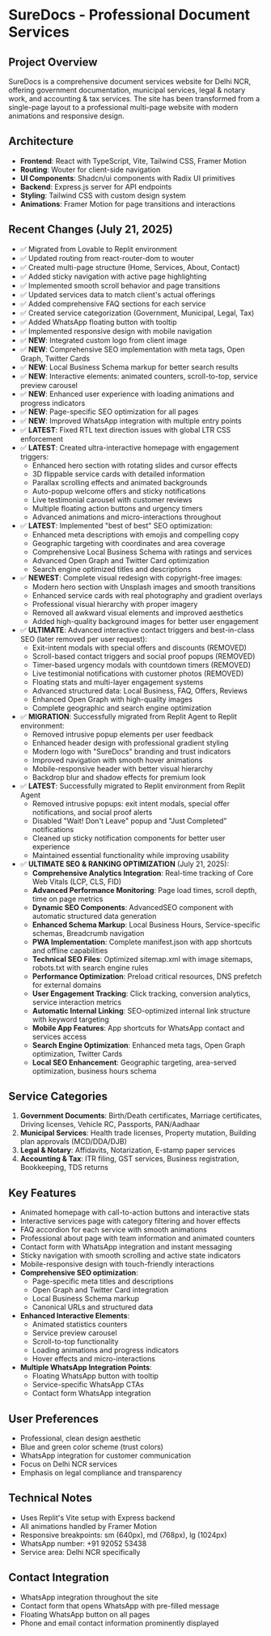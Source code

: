 # SureDocs - Professional Document Services

## Project Overview
SureDocs is a comprehensive document services website for Delhi NCR, offering government documentation, municipal services, legal & notary work, and accounting & tax services. The site has been transformed from a single-page layout to a professional multi-page website with modern animations and responsive design.

## Architecture
- **Frontend**: React with TypeScript, Vite, Tailwind CSS, Framer Motion
- **Routing**: Wouter for client-side navigation
- **UI Components**: Shadcn/ui components with Radix UI primitives
- **Backend**: Express.js server for API endpoints
- **Styling**: Tailwind CSS with custom design system
- **Animations**: Framer Motion for page transitions and interactions

## Recent Changes (July 21, 2025)
- ✅ Migrated from Lovable to Replit environment
- ✅ Updated routing from react-router-dom to wouter
- ✅ Created multi-page structure (Home, Services, About, Contact)
- ✅ Added sticky navigation with active page highlighting
- ✅ Implemented smooth scroll behavior and page transitions
- ✅ Updated services data to match client's actual offerings
- ✅ Added comprehensive FAQ sections for each service
- ✅ Created service categorization (Government, Municipal, Legal, Tax)
- ✅ Added WhatsApp floating button with tooltip
- ✅ Implemented responsive design with mobile navigation
- ✅ **NEW**: Integrated custom logo from client image
- ✅ **NEW**: Comprehensive SEO implementation with meta tags, Open Graph, Twitter Cards
- ✅ **NEW**: Local Business Schema markup for better search results
- ✅ **NEW**: Interactive elements: animated counters, scroll-to-top, service preview carousel
- ✅ **NEW**: Enhanced user experience with loading animations and progress indicators
- ✅ **NEW**: Page-specific SEO optimization for all pages
- ✅ **NEW**: Improved WhatsApp integration with multiple entry points
- ✅ **LATEST**: Fixed RTL text direction issues with global LTR CSS enforcement
- ✅ **LATEST**: Created ultra-interactive homepage with engagement triggers:
  - Enhanced hero section with rotating slides and cursor effects
  - 3D flippable service cards with detailed information
  - Parallax scrolling effects and animated backgrounds
  - Auto-popup welcome offers and sticky notifications
  - Live testimonial carousel with customer reviews
  - Multiple floating action buttons and urgency timers
  - Advanced animations and micro-interactions throughout
- ✅ **LATEST**: Implemented "best of best" SEO optimization:
  - Enhanced meta descriptions with emojis and compelling copy
  - Geographic targeting with coordinates and area coverage
  - Comprehensive Local Business Schema with ratings and services
  - Advanced Open Graph and Twitter Card optimization
  - Search engine optimized titles and descriptions
- ✅ **NEWEST**: Complete visual redesign with copyright-free images:
  - Modern hero section with Unsplash images and smooth transitions
  - Enhanced service cards with real photography and gradient overlays
  - Professional visual hierarchy with proper imagery
  - Removed all awkward visual elements and improved aesthetics
  - Added high-quality background images for better user engagement
- ✅ **ULTIMATE**: Advanced interactive contact triggers and best-in-class SEO (later removed per user request):
  - Exit-intent modals with special offers and discounts (REMOVED)
  - Scroll-based contact triggers and social proof popups (REMOVED) 
  - Timer-based urgency modals with countdown timers (REMOVED)
  - Live testimonial notifications with customer photos (REMOVED)
  - Floating stats and multi-layer engagement systems
  - Advanced structured data: Local Business, FAQ, Offers, Reviews
  - Enhanced Open Graph with high-quality images
  - Complete geographic and search engine optimization
- ✅ **MIGRATION**: Successfully migrated from Replit Agent to Replit environment:
  - Removed intrusive popup elements per user feedback
  - Enhanced header design with professional gradient styling
  - Modern logo with "SureDocs" branding and trust indicators
  - Improved navigation with smooth hover animations
  - Mobile-responsive header with better visual hierarchy
  - Backdrop blur and shadow effects for premium look
- ✅ **LATEST**: Successfully migrated to Replit environment from Replit Agent
  - Removed intrusive popups: exit intent modals, special offer notifications, and social proof alerts
  - Disabled "Wait! Don't Leave" popup and "Just Completed" notifications
  - Cleaned up sticky notification components for better user experience
  - Maintained essential functionality while improving usability
- ✅ **ULTIMATE SEO & RANKING OPTIMIZATION** (July 21, 2025):
  - **Comprehensive Analytics Integration**: Real-time tracking of Core Web Vitals (LCP, CLS, FID)
  - **Advanced Performance Monitoring**: Page load times, scroll depth, time on page metrics
  - **Dynamic SEO Components**: AdvancedSEO component with automatic structured data generation
  - **Enhanced Schema Markup**: Local Business Hours, Service-specific schemas, Breadcrumb navigation
  - **PWA Implementation**: Complete manifest.json with app shortcuts and offline capabilities
  - **Technical SEO Files**: Optimized sitemap.xml with image sitemaps, robots.txt with search engine rules
  - **Performance Optimization**: Preload critical resources, DNS prefetch for external domains
  - **User Engagement Tracking**: Click tracking, conversion analytics, service interaction metrics
  - **Automatic Internal Linking**: SEO-optimized internal link structure with keyword targeting
  - **Mobile App Features**: App shortcuts for WhatsApp contact and services access
  - **Search Engine Optimization**: Enhanced meta tags, Open Graph optimization, Twitter Cards
  - **Local SEO Enhancement**: Geographic targeting, area-served optimization, business hours schema

## Service Categories
1. **Government Documents**: Birth/Death certificates, Marriage certificates, Driving licenses, Vehicle RC, Passports, PAN/Aadhaar
2. **Municipal Services**: Health trade licenses, Property mutation, Building plan approvals (MCD/DDA/DJB)
3. **Legal & Notary**: Affidavits, Notarization, E-stamp paper services
4. **Accounting & Tax**: ITR filing, GST services, Business registration, Bookkeeping, TDS returns

## Key Features
- Animated homepage with call-to-action buttons and interactive stats
- Interactive services page with category filtering and hover effects
- FAQ accordion for each service with smooth animations
- Professional about page with team information and animated counters
- Contact form with WhatsApp integration and instant messaging
- Sticky navigation with smooth scrolling and active state indicators
- Mobile-responsive design with touch-friendly interactions
- **Comprehensive SEO optimization**:
  - Page-specific meta titles and descriptions
  - Open Graph and Twitter Card integration
  - Local Business Schema markup
  - Canonical URLs and structured data
- **Enhanced Interactive Elements**:
  - Animated statistics counters
  - Service preview carousel
  - Scroll-to-top functionality
  - Loading animations and progress indicators
  - Hover effects and micro-interactions
- **Multiple WhatsApp Integration Points**:
  - Floating WhatsApp button with tooltip
  - Service-specific WhatsApp CTAs
  - Contact form WhatsApp integration

## User Preferences
- Professional, clean design aesthetic
- Blue and green color scheme (trust colors)
- WhatsApp integration for customer communication
- Focus on Delhi NCR services
- Emphasis on legal compliance and transparency

## Technical Notes
- Uses Replit's Vite setup with Express backend
- All animations handled by Framer Motion
- Responsive breakpoints: sm (640px), md (768px), lg (1024px)
- WhatsApp number: +91 92052 53438
- Service area: Delhi NCR specifically

## Contact Integration
- WhatsApp integration throughout the site
- Contact form that opens WhatsApp with pre-filled message
- Floating WhatsApp button on all pages
- Phone and email contact information prominently displayed